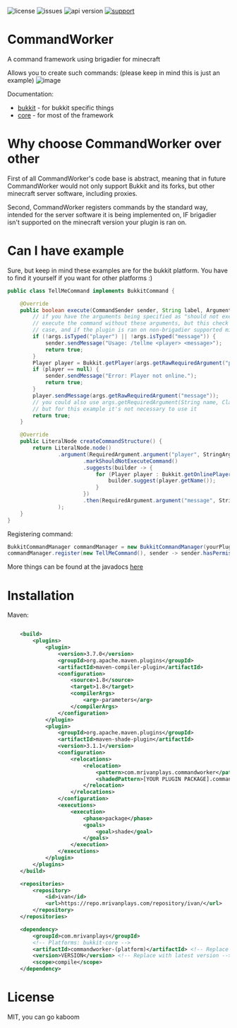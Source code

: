 ![license](https://img.shields.io/github/license/MrIvanPlays/CommandWorker.svg?style=for-the-badge)
![issues](https://img.shields.io/github/issues/MrIvanPlays/CommandWorker.svg?style=for-the-badge)
![api version](https://img.shields.io/maven-metadata/v?color=%20blue&label=latest%20version&metadataUrl=https%3A%2F%2Frepo.mrivanplays.com%2Frepository%2Fivan%2Fcom%2Fmrivanplays%2Fcommandworker-core%2Fmaven-metadata.xml&style=for-the-badge)
[![support](https://img.shields.io/discord/493674712334073878.svg?colorB=Blue&logo=discord&label=Support&style=for-the-badge)](https://mrivanplays.com/discord)

# CommandWorker
A command framework using brigadier for minecraft

Allows you to create such commands: (please keep in mind this is just an example)
![image](https://img.mrivanplays.com/hYARA3qRri.gif)

Documentation:
- [bukkit](https://mrivanplays.com/javadocs/commandworker/bukkit/) - for bukkit specific things 
- [core](https://mrivanplays.com/javadocs/commandworker/core/) - for most of the framework

# Why choose CommandWorker over other
First of all CommandWorker's code base is abstract, meaning that in future CommandWorker would not
only support Bukkit and its forks, but other minecraft server software, including proxies.

Second, CommandWorker registers commands by the standard way, intended for the server software
it is being implemented on, IF brigadier isn't supported on the minecraft version your plugin is ran
on.

# Can I have example
Sure, but keep in mind these examples are for the bukkit platform. You have to find it yourself if 
you want for other platforms :)

```java
public class TellMeCommand implements BukkitCommand {

    @Override
    public boolean execute(CommandSender sender, String label, ArgumentHolder args) {
        // if you have the arguments being specified as "should not execute command", brigadier won't
        // execute the command without these arguments, but this check is better to stay just in 
        // case, and if the plugin is ran on non-brigadier supported minecraft version
        if (!args.isTyped("player") || !args.isTyped("message")) {
            sender.sendMessage("Usage: /tellme <player> <message>");
            return true;
        }
        Player player = Bukkit.getPlayer(args.getRawRequiredArgument("player"));
        if (player == null) {
            sender.sendMessage("Error: Player not online.");
            return true;
        }
        player.sendMessage(args.getRawRequiredArgument("message"));
        // you could also use args.getRequiredArgument(String name, Class<?> argumentType),
        // but for this example it's not necessary to use it
        return true;
    }

    @Override
    public LiteralNode createCommandStructure() {
        return LiteralNode.node()
                .argument(RequiredArgument.argument("player", StringArgumentType.word())
                        .markShouldNotExecuteCommand()
                        .suggests(builder -> {
                            for (Player player : Bukkit.getOnlinePlayers()) {
                                builder.suggest(player.getName());
                            }
                        })
                        .then(RequiredArgument.argument("message", StringArgumentType.greedyString()))
                );
    }
}
```

Registering command:
```java
BukkitCommandManager commandManager = new BukkitCommandManager(yourPluginInstance);
commandManager.register(new TellMeCommand(), sender -> sender.hasPermission("myplugin.tellme"), "tellme", "metell");
```

More things can be found at the javadocs [here](https://mrivanplays.com/javadocs/)

# Installation

Maven:
```xml

    <build>
        <plugins>
            <plugin>
                <version>3.7.0</version>
                <groupId>org.apache.maven.plugins</groupId>
                <artifactId>maven-compiler-plugin</artifactId>
                <configuration>
                    <source>1.8</source>
                    <target>1.8</target>
                    <compilerArgs>
                        <arg>-parameters</arg>
                    </compilerArgs>
                </configuration>
            </plugin>
            <plugin>
                <groupId>org.apache.maven.plugins</groupId>
                <artifactId>maven-shade-plugin</artifactId>
                <version>3.1.1</version>
                <configuration>
                    <relocations>
                        <relocation>
                            <pattern>com.mrivanplays.commandworker</pattern>
                            <shadedPattern>[YOUR PLUGIN PACKAGE].commandworker</shadedPattern> <!-- Replace this -->
                        </relocation>
                    </relocations>
                </configuration>
                <executions>
                    <execution>
                        <phase>package</phase>
                        <goals>
                            <goal>shade</goal>
                        </goals>
                    </execution>
                </executions>
            </plugin>
        </plugins>
    </build>

    <repositories>
        <repository>
            <id>ivan</id>
            <url>https://repo.mrivanplays.com/repository/ivan/</url>
        </repository>
    </repositories>

    <dependency>
        <groupId>com.mrivanplays</groupId>
        <!-- Platforms: bukkit-core -->
        <artifactId>commandworker-(platform)</artifactId> <!-- Replace platform -->
        <version>VERSION</version> <!-- Replace with latest version -->
        <scope>compile</scope>
    </dependency>
```

# License
MIT, you can go kaboom
